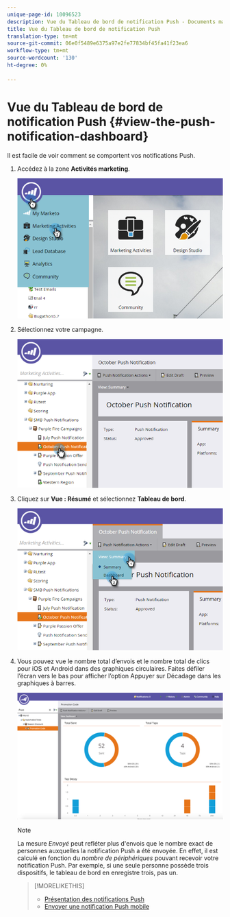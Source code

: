 ```yaml
---
unique-page-id: 10096523
description: Vue du Tableau de bord de notification Push - Documents marketing - Documentation du produit
title: Vue du Tableau de bord de notification Push
translation-type: tm+mt
source-git-commit: 06e0f5489e6375a97e2fe77834bf45fa41f23ea6
workflow-type: tm+mt
source-wordcount: '130'
ht-degree: 0%

---
```



# Vue du Tableau de bord de notification Push {#view-the-push-notification-dashboard}

Il est facile de voir comment se comportent vos notifications Push.

1. Accédez à la zone **Activités marketing**.

   ![](assets/image2015-12-11-12-3a57-3a48.png)

1. Sélectionnez votre campagne.

   ![](assets/image2015-12-11-13-3a1-3a56.png)

1. Cliquez sur **Vue : Résumé** et sélectionnez **Tableau de bord**.

   ![](assets/image2015-12-11-13-3a4-3a23.png)

1. Vous pouvez vue le nombre total d’envois et le nombre total de clics pour iOS et Android dans des graphiques circulaires. Faites défiler l’écran vers le bas pour afficher l’option Appuyer sur Décadage dans les graphiques à barres.

   ![](assets/image2015-12-15-15-3a23-3a47.png)

   >[!NOTE]
   >
   >La mesure _Envoyé_ peut refléter plus d&#39;envois que le nombre exact de personnes auxquelles la notification Push a été envoyée. En effet, il est calculé en fonction du *nombre de périphériques* pouvant recevoir votre notification Push. Par exemple, si une seule personne possède trois dispositifs, le tableau de bord en enregistre trois, pas un.

   >[!MORELIKETHIS]
   >
   >* [Présentation des notifications Push](/help/marketo/product-docs/mobile-marketing/push-notifications/understanding-push-notifications.md)
   >* [Envoyer une notification Push mobile](/help/marketo/product-docs/mobile-marketing/push-notifications/send-a-mobile-push-notification.md)

